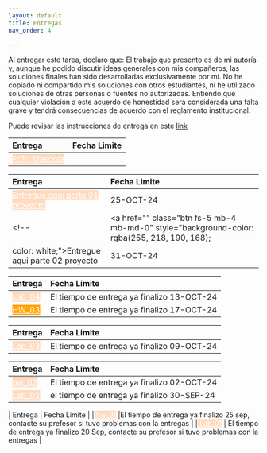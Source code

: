 ```yaml
---
layout: default
title: Entregas
nav_order: 4

---
```



<!-- 
| Entrega  |  Fecha Limite  |
|:---------|:---|
|[Entregue aqui: Lab_01](https://forms.gle/HpJNRU4FUzmcYkWJ7){: .btn .fs-5 .mb-4 .mb-md-0 .label-red}|20-SEP-24| -->


Al entregar este tarea, declaro que:
El trabajo que presento es de mi autoría y, aunque he podido discutir ideas generales con mis compañeros, las soluciones finales han sido desarrolladas exclusivamente por mí.
No he copiado ni compartido mis soluciones con otros estudiantes, ni he utilizado soluciones de otras personas o fuentes no autorizadas.
Entiendo que cualquier violación a este acuerdo de honestidad será considerada una falta grave y tendrá consecuencias de acuerdo con el reglamento institucional.

Puede revisar las instrucciones de entrega en este [link](https://docs.google.com/presentation/d/1vxzjLlmmjAMjNbW86etDO6KgpPabZ0xGaG_6unkGV_8/edit?usp=sharing
)


| Entrega  |  Fecha Limite  |
|:---------|:---|
|<a href="https://forms.gle/xKLmgY84Jy9Rjrop6" class="btn fs-5 mb-4 mb-md-0" style="background-color: rgba(255, 218, 190, 168); color: white;">FoTo Mascota</a> |  |


| Entrega  |  Fecha Limite  |
|:---------|:---|
|<a href="https://forms.gle/pAdaEnvZrgEUYEvL6" class="btn fs-5 mb-4 mb-md-0" style="background-color: rgba(255, 218, 190, 168); color: white;">Entregue aqui parte 01 proyecto</a> | 25-OCT-24 |
<!-- |<a href="" class="btn fs-5 mb-4 mb-md-0" style="background-color: rgba(255, 218, 190, 168); 
color: white;">Entregue aqui parte 02 proyecto</a> | 31-OCT-24 | -->



| Entrega  |  Fecha Limite  |
|:---------|:---|
|<a href="" class="btn fs-5 mb-4 mb-md-0" style="background-color: rgba(255, 218, 190, 168);color: white;">Lab_04</a> |El tiempo de entrega ya finalizo 13-OCT-24 |
|<a href="" class="btn fs-5 mb-4 mb-md-0" style="background-color: orange; color: white;">HW_03</a> |El tiempo de entrega ya finalizo 17-OCT-24 |



| Entrega  |  Fecha Limite  |
|:---------|:---|
|<a href="" class="btn fs-5 mb-4 mb-md-0" style="background-color: rgba(255, 218, 190, 168);color: white;"> Lab_03</a> |El tiempo de entrega ya finalizo 09-OCT-24 |


| Entrega  |  Fecha Limite  |
|:---------|:---|
|<a href="" class="btn fs-5 mb-4 mb-md-0" style="background-color: rgba(255, 218, 190, 168); color: white;"> hw_02</a> | El tiempo de entrega ya finalizo 02-OCT-24 |
|<a href="" class="btn fs-5 mb-4 mb-md-0" style="background-color: rgba(255, 218, 190, 168); color: white;">Lab_02</a> |el tiempo de entrega ya finalizo 30-SEP-24 |


| Entrega  |  Fecha Limite  |
|<a href="" class="btn fs-5 mb-4 mb-md-0" style="background-color: rgba(255, 218, 190, 168); color: white;"> hw_01</a> |El tiempo de entrega ya finalizo 25 sep, contacte su prefesor si tuvo problemas con la entregas  |
|<a href="" class="btn fs-5 mb-4 mb-md-0" style="background-color: rgba(255, 218, 190, 168); color: white;"> Lab_01</a> | El tiempo de entrega ya finalizo 20 Sep, contacte su prefesor si tuvo problemas con la entregas |



<!-- |<a href="https://forms.gle/zgbscuZ5EhDE1MF4A" class="btn fs-5 mb-4 mb-md-0" style="background-color: orange; color: white;">Entregue aquí: hw_02</a> | 30-SEP-24 | -->




<!-- 
Tareas
Link1  https://forms.gle/bjky8GdxnWYbpbC9A

Link3 https://forms.gle/hDPMuSqN8vkMSmby5
DEfinir un excel con link, esos linkl se programan y se actaulzian cada semana, para ello es imporatente 
tene run servidor dedicado a todo el conjunto de ooperacion

Laboratorio
Link1 = https://forms.gle/bjky8GdxnWYbpbC9A
Link1=  https://forms.gle/zgbscuZ5EhDE1MF4A
Link3= https://forms.gle/qo26Bkj1BK3MVz7p6
Link4= https://forms.gle/kjZrJs5EkHLvheqb7
 
 
 -->



